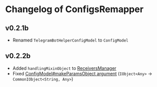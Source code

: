 # Changelog of ConfigsRemapper

## v0.2.1b

* Renamed `TelegramBotHelperConfigModel` to `ConfigModel`

## v0.2.2b

* Added `handlingMixinObject` to [ReceiversManager](src/main/kotlin/com/github/insanusmokrassar/ConfigsRemapper/ReceiversManager.kt)
* Fixed [ConfigModel#makeParamsObject argument](/home/aleksey/projects/ConfigsRemapper/src/main/kotlin/com/github/insanusmokrassar/ConfigsRemapper/ConfigModel.kt#33) (`IObject<Any>` -> `CommonIObject<String, Any>`)

